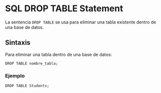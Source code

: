# SQL DROP TABLE Statement

La sentencia `DROP TABLE` se usa para eliminar una tabla existente dentro de una base de datos.

## Sintaxis

Para eliminar una tabla dentro de una base de datos:

```
DROP TABLE nombre_tabla;
```

### Ejemplo

```
DROP TABLE Students;
```
